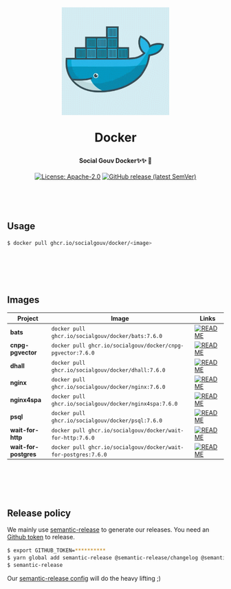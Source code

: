 <h1 align="center">
  <img src="https://github.com/SocialGouv/docker/raw/master/.github/docker.gif" width="250"/>
  <p align="center">Docker</p>
  <p align="center" style="font-size: 0.5em">Social Gouv Docker✨✨ 🐋</p>
</h1>

<p align="center">
  <a href="https://opensource.org/licenses/Apache-2.0"><img src="https://img.shields.io/badge/License-Apache--2.0-yellow.svg" alt="License: Apache-2.0"></a>
  <a href="https://github.com/SocialGouv/docker/releases "><img alt="GitHub release (latest SemVer)" src="https://img.shields.io/github/v/release/SocialGouv/docker?sort=semver"></a>
</p>

<br>
<br>
<br>

## Usage

```sh
$ docker pull ghcr.io/socialgouv/docker/<image>
```

<br>
<br>
<br>
<br>

## Images

| Project               | Image                                                           | Links                                                                                      |
| --------------------- | --------------------------------------------------------------- | ------------------------------------------------------------------------------------------ |
| **bats**              | `docker pull ghcr.io/socialgouv/docker/bats:7.6.0`              | [![README](https://img.shields.io/badge/README--green.svg)](./bats/README.md)              |
| **cnpg-pgvector**     | `docker pull ghcr.io/socialgouv/docker/cnpg-pgvector:7.6.0`     | [![README](https://img.shields.io/badge/README--green.svg)](./cnpg-pgvector/README.md)     |
| **dhall**             | `docker pull ghcr.io/socialgouv/docker/dhall:7.6.0`             | [![README](https://img.shields.io/badge/README--green.svg)](./dhall/README.md)             |
| **nginx**             | `docker pull ghcr.io/socialgouv/docker/nginx:7.6.0`             | [![README](https://img.shields.io/badge/README--green.svg)](./nginx/README.md)             |
| **nginx4spa**         | `docker pull ghcr.io/socialgouv/docker/nginx4spa:7.6.0`         | [![README](https://img.shields.io/badge/README--green.svg)](./nginx4spa/README.md)         |
| **psql**              | `docker pull ghcr.io/socialgouv/docker/psql:7.6.0`              | [![README](https://img.shields.io/badge/README--green.svg)](./psql/README.md)              |
| **wait-for-http**     | `docker pull ghcr.io/socialgouv/docker/wait-for-http:7.6.0`     | [![README](https://img.shields.io/badge/README--green.svg)](./wait-for-http/README.md)     |
| **wait-for-postgres** | `docker pull ghcr.io/socialgouv/docker/wait-for-postgres:7.6.0` | [![README](https://img.shields.io/badge/README--green.svg)](./wait-for-postgres/README.md) |

<br>
<br>
<br>
<br>

## Release policy

We mainly use [semantic-release](https://github.com/semantic-release/semantic-release) to generate our releases.
You need an [Github token](https://github.com/settings/tokens/new) to release.

```sh
$ export GITHUB_TOKEN=**********
$ yarn global add semantic-release @semantic-release/changelog @semantic-release/git
$ semantic-release
```

Our [semantic-release config](./.releaserc.yml) will do the heavy lifting ;)
